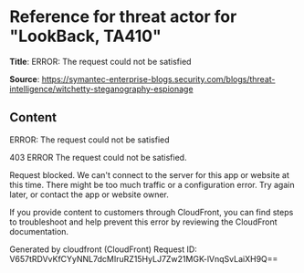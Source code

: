 # Reference for threat actor for "LookBack, TA410"

**Title**: ERROR: The request could not be satisfied

**Source**: https://symantec-enterprise-blogs.security.com/blogs/threat-intelligence/witchetty-steganography-espionage

## Content


ERROR: The request could not be satisfied

403 ERROR
The request could not be satisfied.

Request blocked.
We can't connect to the server for this app or website at this time. There might be too much traffic or a configuration error. Try again later, or contact the app or website owner.

If you provide content to customers through CloudFront, you can find steps to troubleshoot and help prevent this error by reviewing the CloudFront documentation.



Generated by cloudfront (CloudFront)
Request ID: V657tRDVvKfCYyNNL7dcMIruRZ15HyLJ7Zw21MGK-lVnqSvLaiXH9Q==




